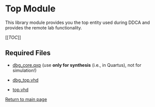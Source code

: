
# Top Module
This library module provides you the top entity used during DDCA and provides the remote lab functionality.


[[_TOC_]]

## Required Files

- [dbg_core.qxp](src/dbg_core.qxp) (use **only for synthesis** (i.e., in Quartus), not for simulation!)

- [dbg_top.vhd](src/dbg_top.vhd)

- [top.vhd](src/top.vhd)


[Return to main page](../../README.md)
